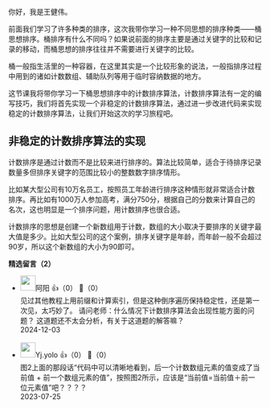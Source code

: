 你好，我是王健伟。

前面我们学习了许多种类的排序，这次我带你学习一种不同思想的排序种类——桶思想排序。桶排序有什么不同吗？如果说前面的排序主要是通过关键字的比较和记录的移动，而桶思想的排序往往并不需要进行关键字的比较。

桶一般指生活里的一种容器，在这里其实是一个比较形象的说法，一般指排序过程中用到的诸如计数数组、辅助队列等用于临时容纳数据的地方。

这节课我将带你学习一下桶思想排序中的计数排序算法，计数排序算法有一定的编写技巧，我们将首先实现一个非稳定的计数排序算法，通过进一步改进代码来实现稳定的计数排序算法，让我们开始这次的学习旅程吧。

## 非稳定的计数排序算法的实现

计数排序是通过计数而不是比较来进行排序的。算法比较简单，适合于待排序记录数量多但排序关键字的范围比较小的整数数字排序情形。

比如某大型公司有10万名员工，按照员工年龄进行排序这种情形就非常适合计数排序。再比如有1000万人参加高考，满分750分，根据自己的分数来计算自己的名次，这也明显是一个排序问题，用计数排序也很合适。

计数排序的思想是创建一个新数组用于计数，数组的大小取决于要排序的关键字最大值是多少。比如大型公司的这个案例，排序关键字是年龄，而年龄一般不会超过90岁，所以这个新数组的大小为90即可。
<div><strong>精选留言（2）</strong></div><ul>
<li><img src="https://static001.geekbang.org/account/avatar/00/11/c9/f9/39492855.jpg" width="30px"><span>阿阳</span> 👍（0） 💬（0）<div>见过其他教程上用前缀和计算索引，但是这种倒序遍历保持稳定性，还是第一次见，太巧妙了。
请问老师：什么情况下计数排序算法会出现性能方面的问题？
这道题还不太会分析，有关于这道题的解答嘛？</div>2024-12-03</li><br/><li><img src="https://static001.geekbang.org/account/avatar/00/2a/f0/82/f235d91d.jpg" width="30px"><span>Yj.yolo</span> 👍（0） 💬（0）<div>图2上面的那段话“代码中可以清晰地看到，后一个计数数组元素的值变成了当前值 + 前一个数组元素的值”，按照图2所示，应该是“当前值=当前值＋前一位元素值”吧？？？？</div>2023-07-25</li><br/>
</ul>